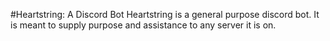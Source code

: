 #Heartstring: A Discord Bot
Heartstring is a general purpose discord bot. It is meant to supply purpose and assistance to any server it is on.
